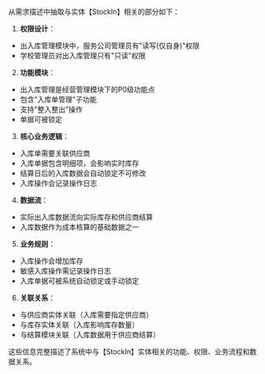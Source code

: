 从需求描述中抽取与实体【StockIn】相关的部分如下：

1. **权限设计**：
- 出入库管理模块中，服务公司管理员有"读写(仅自身)"权限
- 学校管理员对出入库管理只有"只读"权限

2. **功能模块**：
- 出入库管理是经营管理模块下的P0级功能点
- 包含"入库单管理"子功能
- 支持"整入整出"操作
- 单据可被锁定

3. **核心业务逻辑**：
- 入库单需要关联供应商
- 入库单据包含明细项，会影响实时库存
- 结算日后的入库数据会自动锁定不可修改
- 入库操作会记录操作日志

4. **数据流**：
- 实际出入库数据流向实际库存和供应商结算
- 入库数据作为成本核算的基础数据之一

5. **业务规则**：
- 入库操作会增加库存
- 敏感入库操作需记录操作日志
- 入库单据可被系统自动锁定或手动锁定

6. **关联关系**：
- 与供应商实体关联（入库需要指定供应商）
- 与库存实体关联（入库影响库存数量）
- 与结算模块关联（入库数据用于供应商结算）

这些信息完整描述了系统中与【StockIn】实体相关的功能、权限、业务流程和数据关系。
